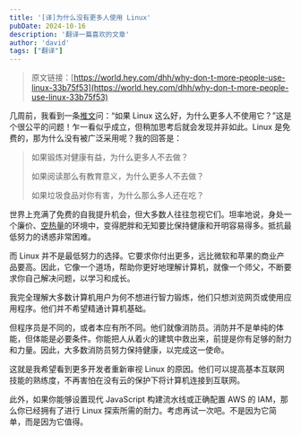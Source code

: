 ```yaml
---
title: '[译]为什么没有更多人使用 Linux'
pubDate: 2024-10-16
description: '翻译一篇喜欢的文章'
author: 'david'
tags: ["翻译"]
---
```

> 原文链接：[https://world.hey.com/dhh/why-don-t-more-people-use-linux-33b75f53](https://world.hey.com/dhh/why-don-t-more-people-use-linux-33b75f53)

几周前，我看到一条[推文](https://x.com/yacineMTB/status/1825361755133952326)问：“如果 Linux 这么好，为什么更多人不使用它？”这是个很公平的问题！乍一看似乎成立，但稍加思考后就会发现并非如此。Linux 是免费的，那为什么没有被广泛采用呢？我的回答是：

> 如果锻炼对健康有益，为什么更多人不去做？
>
> 如果阅读那么有教育意义，为什么更多人不去做？
>
> 如果垃圾食品对你有害，为什么那么多人还在吃？

世界上充满了免费的自我提升机会，但大多数人往往忽视它们。坦率地说，身处一个廉价、[空热量](https://zh.wikipedia.org/wiki/%E7%A9%BA%E6%9C%89%E7%83%AD%E9%87%8F)的环境中，变得肥胖和无知要比保持健康和开明容易得多。抵抗最低努力的诱惑非常困难。

而 Linux 并不是最低努力的选择。它要求你付出更多，远比微软和苹果的商业产品要高。因此，它像一个道场，帮助你更好地理解计算机，就像一个师父，不断要求你自己解决问题，以学习和成长。

我完全理解大多数计算机用户为何不想进行智力锻炼，他们只想浏览网页或使用应用程序。他们并不希望精通计算机基础。

但程序员是不同的，或者本应有所不同。他们就像消防员。消防并不是单纯的体能，但体能是必要条件。你能把人从着火的建筑中救出来，前提是你有足够的耐力和力量。因此，大多数消防员努力保持健康，以完成这一使命。

这就是我希望看到更多开发者重新审视 Linux 的原因。他们可以提高基本互联网技能的熟练度，不再害怕在没有云的保护下将计算机连接到互联网。

此外，如果你能够设置现代 JavaScript 构建流水线或正确配置 AWS 的 IAM，那么你已经拥有了进行 Linux 探索所需的耐力。考虑再试一次吧。不是因为它简单，而是因为它值得。
